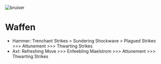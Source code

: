 
![bruiser](https://github.com/MassiveHiggsField/NewWorldDocs/assets/3681429/236f2523-e2a6-4202-a858-60484994e6ff)

# Waffen

- Hammer: Trenchant Strikes > Sundering Shockwave > Plagued Strikes >>> Attunement >>> Thwarting Strikes
- Axt:    Refreshing Move >>> Enfeebling Maelstrom                  >>> Attunement >>> Thwarting Strikes

